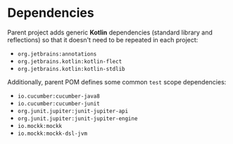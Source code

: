 <!---
# This file is part of the pl.wrzasq.parent.
#
# @license http://mit-license.org/ The MIT license
# @copyright 2015 - 2021 © by Rafał Wrzeszcz - Wrzasq.pl.
-->

# Dependencies

Parent project adds generic **Kotlin** dependencies (standard library and reflections) so that it doesn't need to be
repeated in each project:

-   `org.jetbrains:annotations`
-   `org.jetbrains.kotlin:kotlin-flect`
-   `org.jetbrains.kotlin:kotlin-stdlib`

Additionally, parent POM defines some common `test` scope dependencies:

-   `io.cucumber:cucumber-java8`
-   `io.cucumber:cucumber-junit`
-   `org.junit.jupiter:junit-jupiter-api`
-   `org.junit.jupiter:junit-jupiter-engine`
-   `io.mockk:mockk`
-   `io.mockk:mockk-dsl-jvm`
